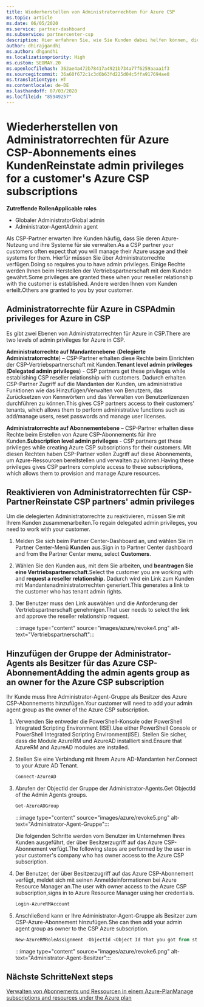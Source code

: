 ```yaml
---
title: Wiederherstellen von Administratorrechten für Azure CSP
ms.topic: article
ms.date: 06/05/2020
ms.service: partner-dashboard
ms.subservice: partnercenter-csp
description: Hier erfahren Sie, wie Sie Kunden dabei helfen können, die Administratorrechte eines Partners wiederherzustellen, damit der Partner die Azure CSP-Abonnements eines Kunden verwalten kann.
author: dhirajgandhi
ms.author: dhgandhi
ms.localizationpriority: High
ms.custom: SEOMAY.20
ms.openlocfilehash: 362ae4a472b78417a4921b734a77f6259aaaa1f3
ms.sourcegitcommit: 36a60f672c1c3d6b63fd225d04c5ffa917694ae0
ms.translationtype: HT
ms.contentlocale: de-DE
ms.lasthandoff: 07/03/2020
ms.locfileid: "85949257"
---
```

# <a name="reinstate-admin-privileges-for-a-customers-azure-csp-subscriptions"></a><span data-ttu-id="faf72-103">Wiederherstellen von Administratorrechten für Azure CSP-Abonnements eines Kunden</span><span class="sxs-lookup"><span data-stu-id="faf72-103">Reinstate admin privileges for a customer's Azure CSP subscriptions</span></span>  

<span data-ttu-id="faf72-104">**Zutreffende Rollen**</span><span class="sxs-lookup"><span data-stu-id="faf72-104">**Applicable roles**</span></span>

- <span data-ttu-id="faf72-105">Globaler Administrator</span><span class="sxs-lookup"><span data-stu-id="faf72-105">Global admin</span></span>
- <span data-ttu-id="faf72-106">Administrator-Agent</span><span class="sxs-lookup"><span data-stu-id="faf72-106">Admin agent</span></span>

<span data-ttu-id="faf72-107">Als CSP-Partner erwarten Ihre Kunden häufig, dass Sie deren Azure-Nutzung und ihre Systeme für sie verwalten.</span><span class="sxs-lookup"><span data-stu-id="faf72-107">As a CSP partner your customers often expect that you will manage their Azure usage and their systems for them.</span></span> <span data-ttu-id="faf72-108">Hierfür müssen Sie über Administratorrechte verfügen.</span><span class="sxs-lookup"><span data-stu-id="faf72-108">Doing so requires you to have admin privileges.</span></span> <span data-ttu-id="faf72-109">Einige Rechte werden Ihnen beim Herstellen der Vertriebspartnerschaft mit dem Kunden gewährt.</span><span class="sxs-lookup"><span data-stu-id="faf72-109">Some privileges are granted these when your reseller relationship with the customer is established.</span></span> <span data-ttu-id="faf72-110">Andere werden Ihnen vom Kunden erteilt.</span><span class="sxs-lookup"><span data-stu-id="faf72-110">Others are granted to you by your customer.</span></span>

## <a name="admin-privileges-for-azure-in-csp"></a><span data-ttu-id="faf72-111">Administratorrechte für Azure in CSP</span><span class="sxs-lookup"><span data-stu-id="faf72-111">Admin privileges for Azure in CSP</span></span>

<span data-ttu-id="faf72-112">Es gibt zwei Ebenen von Administratorrechten für Azure in CSP.</span><span class="sxs-lookup"><span data-stu-id="faf72-112">There are two levels of admin privileges for Azure in CSP.</span></span>

<span data-ttu-id="faf72-113">**Administratorrechte auf Mandantenebene** (**Delegierte Administratorrechte**) – CSP-Partner erhalten diese Rechte beim Einrichten der CSP-Vertriebspartnerschaft mit Kunden.</span><span class="sxs-lookup"><span data-stu-id="faf72-113">**Tenant level admin privileges** (**Delegated admin privileges**) -  CSP partners get these privileges while establishing CSP reseller relationship with customers.</span></span> <span data-ttu-id="faf72-114">Dadurch erhalten CSP-Partner Zugriff auf die Mandanten der Kunden, um administrative Funktionen wie das Hinzufügen/Verwalten von Benutzern, das Zurücksetzen von Kennwörtern und das Verwalten von Benutzerlizenzen durchführen zu können.</span><span class="sxs-lookup"><span data-stu-id="faf72-114">This gives CSP partners access to their customers' tenants, which allows them to perform administrative functions such as add/manage users, reset passwords and manage user licenses.</span></span>

<span data-ttu-id="faf72-115">**Administratorrechte auf Abonnementebene** – CSP-Partner erhalten diese Rechte beim Erstellen von Azure CSP-Abonnements für ihre Kunden.</span><span class="sxs-lookup"><span data-stu-id="faf72-115">**Subscription level admin privileges** - CSP partners get these privileges while creating Azure CSP subscriptions for their customers.</span></span> <span data-ttu-id="faf72-116">Mit diesen Rechten haben CSP-Partner vollen Zugriff auf diese Abonnements, um Azure-Ressourcen bereitstellen und verwalten zu können.</span><span class="sxs-lookup"><span data-stu-id="faf72-116">Having these privileges gives CSP partners complete access to these subscriptions, which allows them to provision and manage Azure resources.</span></span>

## <a name="reinstate-csp-partners-admin-privileges"></a><span data-ttu-id="faf72-117">Reaktivieren von Administratorrechten für CSP-Partner</span><span class="sxs-lookup"><span data-stu-id="faf72-117">Reinstate CSP partners' admin privileges</span></span>

<span data-ttu-id="faf72-118">Um die delegierten Administratorrechte zu reaktivieren, müssen Sie mit Ihrem Kunden zusammenarbeiten.</span><span class="sxs-lookup"><span data-stu-id="faf72-118">To regain delegated admin privileges, you need to work with your customer.</span></span>

1. <span data-ttu-id="faf72-119">Melden Sie sich beim Partner Center-Dashboard an, und wählen Sie im Partner Center-Menü **Kunden** aus.</span><span class="sxs-lookup"><span data-stu-id="faf72-119">Sign in to Partner Center dashboard and from the Partner Center menu, select **Customers**.</span></span>

2. <span data-ttu-id="faf72-120">Wählen Sie den Kunden aus, mit dem Sie arbeiten, und **beantragen Sie eine Vertriebspartnerschaft**.</span><span class="sxs-lookup"><span data-stu-id="faf72-120">Select the customer you are working with and **request a reseller relationship.**</span></span> <span data-ttu-id="faf72-121">Dadurch wird ein Link zum Kunden mit Mandantenadministratorrechten generiert.</span><span class="sxs-lookup"><span data-stu-id="faf72-121">This generates a link to the customer who has tenant admin rights.</span></span>

3. <span data-ttu-id="faf72-122">Der Benutzer muss den Link auswählen und die Anforderung der Vertriebspartnerschaft genehmigen.</span><span class="sxs-lookup"><span data-stu-id="faf72-122">That user needs to select the link and approve the reseller relationship request.</span></span>

   :::image type="content" source="images/azure/revoke4.png" alt-text="Vertriebspartnerschaft":::

## <a name="adding-the-admin-agents-group-as-an-owner-for-the-azure-csp-subscription"></a><span data-ttu-id="faf72-124">Hinzufügen der Gruppe der Administrator-Agents als Besitzer für das Azure CSP-Abonnement</span><span class="sxs-lookup"><span data-stu-id="faf72-124">Adding the admin agents group as an owner for the Azure CSP subscription</span></span>

<span data-ttu-id="faf72-125">Ihr Kunde muss Ihre Administrator-Agent-Gruppe als Besitzer des Azure CSP-Abonnements hinzufügen.</span><span class="sxs-lookup"><span data-stu-id="faf72-125">Your customer will need to add your admin agent group as the owner of the Azure CSP subscription.</span></span>

1. <span data-ttu-id="faf72-126">Verwenden Sie entweder die PowerShell-Konsole oder PowerShell Integrated Scripting Environment (ISE).</span><span class="sxs-lookup"><span data-stu-id="faf72-126">Use either PowerShell Console or PowerShell Integrated Scripting Environment(ISE).</span></span> <span data-ttu-id="faf72-127">Stellen Sie sicher, dass die Module AzureRM und AzureAD installiert sind.</span><span class="sxs-lookup"><span data-stu-id="faf72-127">Ensure that AzureRM and AzureAD modules are installed.</span></span>

2. <span data-ttu-id="faf72-128">Stellen Sie eine Verbindung mit Ihrem Azure AD-Mandanten her.</span><span class="sxs-lookup"><span data-stu-id="faf72-128">Connect to your Azure AD Tenant.</span></span>

   ```powershell
   Connect-AzureAD
   ```

3. <span data-ttu-id="faf72-129">Abrufen der ObjectId der Gruppe der Administrator-Agents.</span><span class="sxs-lookup"><span data-stu-id="faf72-129">Get ObjectId of the Admin Agents groups.</span></span>

   ```powershell
   Get-AzureADGroup
   ```

   :::image type="content" source="images/azure/revoke5.png" alt-text="Administrator-Agent-Gruppe":::

   <span data-ttu-id="faf72-131">Die folgenden Schritte werden vom Benutzer im Unternehmen Ihres Kunden ausgeführt, der über Besitzerzugriff auf das Azure CSP-Abonnement verfügt.</span><span class="sxs-lookup"><span data-stu-id="faf72-131">The following steps are performed by the user in your customer's company who has owner access to the Azure CSP subscription.</span></span>

4. <span data-ttu-id="faf72-132">Der Benutzer, der über Besitzerzugriff auf das Azure CSP-Abonnement verfügt, meldet sich mit seinen Anmeldeinformationen bei Azure Resource Manager an.</span><span class="sxs-lookup"><span data-stu-id="faf72-132">The user with owner access to the Azure CSP subscription,signs in to Azure Resource Manager using her credentials.</span></span>

   ```powershell
   Login-AzureRMAccount
   ```

5. <span data-ttu-id="faf72-133">Anschließend kann er Ihre Administrator-Agent-Gruppe als Besitzer zum CSP-Azure-Abonnement hinzufügen.</span><span class="sxs-lookup"><span data-stu-id="faf72-133">She can then add your admin agent group as owner to the CSP Azure subscription.</span></span>

    ```powershell
    New-AzureRMRoleAssignment -ObjectId <Object Id that you got from step 3> -RoleDefinitionName Owner -Scope "/subscriptions/<SubscriptionId of CSP subscription>"
    ```

   :::image type="content" source="images/azure/revoke6.png" alt-text="Administrator-Agent-Besitzer":::

## <a name="next-steps"></a><span data-ttu-id="faf72-135">Nächste Schritte</span><span class="sxs-lookup"><span data-stu-id="faf72-135">Next steps</span></span>

[<span data-ttu-id="faf72-136">Verwalten von Abonnements und Ressourcen in einem Azure-Plan</span><span class="sxs-lookup"><span data-stu-id="faf72-136">Manage subscriptions and resources under the Azure plan</span></span>](azure-plan-manage.md)
